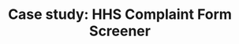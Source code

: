 ---
title: "Case study: HHS Complaint Form Screener"
template: subtitle
background-color: navy
text-color: green
notes: "Say Health and Human Services"
---